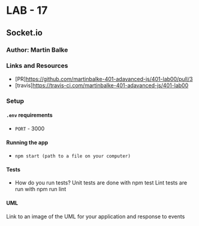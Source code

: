 # LAB - 17

## Socket.io

### Author: Martin Balke

### Links and Resources
* [PR]https://github.com/martinbalke-401-adavanced-js/401-lab00/pull/3
* [travis]https://travis-ci.com/martinbalke-401-adavanced-js/401-lab00





### Setup
#### `.env` requirements
* `PORT` - 3000

#### Running the app
* `npm start (path to a file on your computer)`

  
#### Tests
* How do you run tests?
Unit tests are done with npm test
Lint tests are run with npm run lint


#### UML
Link to an image of the UML for your application and response to events
